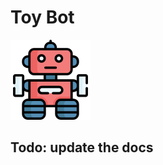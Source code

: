 # Toy Bot

![ToyBot logo](https://github.com/praneybehl/toybot/raw/master/toybot.png)

## Todo: update the docs
